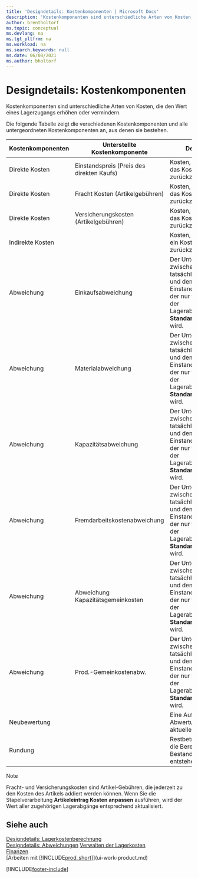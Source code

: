 ```yaml
---
title: 'Designdetails: Kostenkomponenten | Microsoft Docs'
description: 'Kostenkomponenten sind unterschiedliche Arten von Kosten, die den Wert eines Lagerzugangs erhöhen oder vermindern.'
author: brentholtorf
ms.topic: conceptual
ms.devlang: na
ms.tgt_pltfrm: na
ms.workload: na
ms.search.keywords: null
ms.date: 06/08/2021
ms.author: bholtorf
---
```

# Designdetails: Kostenkomponenten
Kostenkomponenten sind unterschiedliche Arten von Kosten, die den Wert eines Lagerzugangs erhöhen oder vermindern.  

 Die folgende Tabelle zeigt die verschiedenen Kostenkomponenten und alle untergeordneten Kostenkomponenten an, aus denen sie bestehen.  

|Kostenkomponenten|Unterstellte Kostenkomponente|Description|  
|--------------------|--------------------------------|---------------------------------------|  
|Direkte Kosten|Einstandspreis (Preis des direkten Kaufs)|Kosten, die direkt auf das Kostenobjekt zurückzuführen sind.|  
|Direkte Kosten|Fracht Kosten (Artikelgebühren)|Kosten, die direkt auf das Kostenobjekt zurückzuführen sind.|  
|Direkte Kosten|Versicherungskosten (Artikelgebühren)|Kosten, die direkt auf das Kostenobjekt zurückzuführen sind.|  
|Indirekte Kosten||Kosten, die nicht auf ein Kostenobjekt zurückzuführen sind.|  
|Abweichung|Einkaufsabweichung|Der Unterschied zwischen tatsächlichen Kosten und dem Einstandspreis (fest), der nur für Artikel mit der Lagerabgangsmethode **Standard** gebucht wird.|  
|Abweichung|Materialabweichung|Der Unterschied zwischen tatsächlichen Kosten und dem Einstandspreis (fest), der nur für Artikel mit der Lagerabgangsmethode **Standard** gebucht wird.|  
|Abweichung|Kapazitätsabweichung|Der Unterschied zwischen tatsächlichen Kosten und dem Einstandspreis (fest), der nur für Artikel mit der Lagerabgangsmethode **Standard** gebucht wird.|  
|Abweichung|Fremdarbeitskostenabweichung|Der Unterschied zwischen tatsächlichen Kosten und dem Einstandspreis (fest), der nur für Artikel mit der Lagerabgangsmethode **Standard** gebucht wird.|  
|Abweichung|Abweichung Kapazitätsgemeinkosten|Der Unterschied zwischen tatsächlichen Kosten und dem Einstandspreis (fest), der nur für Artikel mit der Lagerabgangsmethode **Standard** gebucht wird.|  
|Abweichung|Prod.-Gemeinkostenabw.|Der Unterschied zwischen tatsächlichen Kosten und dem Einstandspreis (fest), der nur für Artikel mit der Lagerabgangsmethode **Standard** gebucht wird.|  
|Neubewertung||Eine Auf- oder Abwertung des aktuellen Lagerwerts.|  
|Rundung||Restbeträge, die durch die Berechnung von Bestandsminderungen entstehen.|  

> [!NOTE]  
>  Fracht- und Versicherungskosten sind Artikel-Gebühren, die jederzeit zu den Kosten des Artikels addiert werden können. Wenn Sie die Stapelverarbeitung **Artikeleintrag Kosten anpassen** ausführen, wird der Wert aller zugehörigen Lagerabgänge entsprechend aktualisiert.  

## Siehe auch  
 [Designdetails: Lagerkostenberechnung](design-details-inventory-costing.md)   
 [Designdetails: Abweichungen](design-details-variance.md) [Verwalten der Lagerkosten](finance-manage-inventory-costs.md)  
 [Finanzen](finance.md)  
 [Arbeiten mit [!INCLUDE[prod_short](includes/prod_short.md)]](ui-work-product.md)  


[!INCLUDE[footer-include](includes/footer-banner.md)]